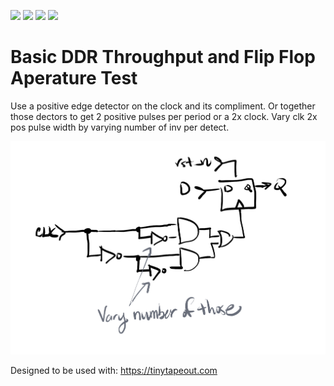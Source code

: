 ![](../../workflows/gds/badge.svg) ![](../../workflows/docs/badge.svg) ![](../../workflows/test/badge.svg) ![](../../workflows/fpga/badge.svg)

# Basic DDR Throughput and Flip Flop Aperature Test

Use a positive edge detector on the clock and its compliment. Or together those dectors to get 2 positive pulses per period or a 2x clock. Vary clk 2x pos pulse width by varying number of inv per detect.

![Block Diagram](https://github.com/ericsmi/tt08-ddr-throughput-test/blob/main/docs/clk2x.png?raw=true)


Designed to be used with: https://tinytapeout.com

